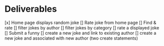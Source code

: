 
# Deliverables 

[x] Home page displays random joke
  [] Rate joke from home page 
[] Find & rate
  [] filter jokes by author 
  [] filter jokes by category 
  [] rate a displayed joke 
[] Submit a funny 
  [] create a new joke and link to existing author 
  [] create a new joke and associated with new author (two create statements)
